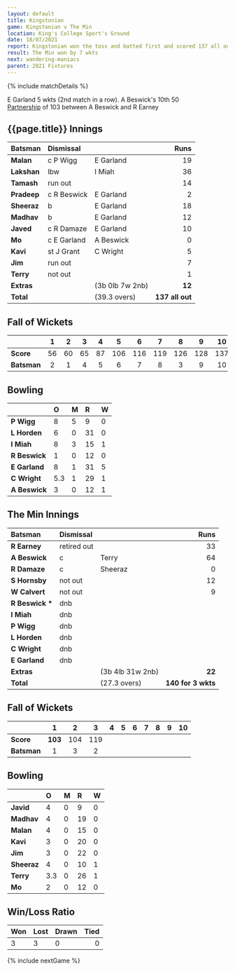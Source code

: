 ```yaml
---
layout: default
title: Kingstonian
game: Kingstonian v The Min
location: King's College Sport's Ground
date: 18/07/2021
report: Kingstonian won the toss and batted first and scored 137 all out. The Min replied with 140 for 3 wkts
result: The Min won by 7 wkts
next: wandering-maniacs
parent: 2021 Fixtures
---
```


{% include matchDetails %}

E Garland 5 wkts (2nd match in a row). A Beswick's 10th 50<br />
[Partnership](../records/partnerships) of 103 between A Beswick and R Earney

## {{page.title}} Innings

| Batsman | Dismissal | | Runs |
|:---|:---|---|---:|
| **Malan** | c P Wigg | E Garland | 19 |
| **Lakshan** | lbw | I Miah | 36 |
| **Tamash** | run out |  | 14 |
| **Pradeep** | c R Beswick | E Garland | 2 |
| **Sheeraz** | b | E Garland | 18 |
| **Madhav** | b  | E Garland | 12 |
| **Javed** | c R Damaze | E Garland | 10 |
| **Mo** | c E Garland | A Beswick | 0 |
| **Kavi** | st J Grant | C Wright | 5 |
| **Jim** | run out |  | 7 |
| **Terry** | not out | | 1 |
| **Extras** | | (3b 0lb 7w 2nb) | **12** |
| **Total** | | (39.3 overs) | **137 all out** |

## Fall of Wickets

| | 1 | 2 | 3 | 4 | 5 | 6 | 7 | 8 | 9 | 10 |
|---|:---:|:---:|:---:|:---:|:---:|:---:|:---:|:---:|:---:|:---:|
| **Score** | 56 | 60 | 65 | 87 | 106 | 116 | 119 | 126 | 128 | 137 |
| **Batsman** | 2 | 1 | 4 | 5 | 6 | 7 | 8 | 3 | 9 | 10 |

## Bowling

| | O | M | R | W |
|---|:---|:---|:---|:---|
| **P Wigg** | 8 | 5 | 9 | 0 |
| **L Horden** | 6 | 0 | 31 | 0 |
| **I Miah** | 8 | 3 | 15 | 1 |
| **R Beswick** | 1 | 0 | 12 | 0 |
| **E Garland** | 8 | 1 | 31 | 5 |
| **C Wright** | 5.3 | 1 | 29 | 1 |
| **A Beswick** | 3 | 0 | 12 | 1 |

## The Min Innings

| Batsman | Dismissal | | Runs |
|:---|:---|---|---:|
| **R Earney** | retired out |  | 33 |
| **A Beswick** | c | Terry | 64 |
| **R Damaze** | c | Sheeraz | 0 |
| **S Hornsby** | not out |  | 12 |
| **W Calvert** | not out |  | 9 |
| **R Beswick &#42;** | dnb |  |  |
| **I Miah** | dnb |  |  |
| **P Wigg** | dnb |  |  |
| **L Horden** | dnb |  |  |
| **C Wright** | dnb |  |  |
| **E Garland** | dnb |  |  |
| **Extras** | | (3b 4lb 31w 2nb) | **22** |
| **Total** | | (27.3 overs) | **140 for 3 wkts** |

## Fall of Wickets

| | 1 | 2 | 3 | 4 | 5 | 6 | 7 | 8 | 9 | 10 |
|---|:---:|:---:|:---:|:---:|:---:|:---:|:---:|:---:|:---:|:---:|
| **Score** | **103** | 104 | 119 |  |  |  |  |  |  |  |
| **Batsman** | 1 | 3 | 2 |  |  |  |  |  |  |  |

## Bowling

| | O | M | R | W |
|---|:---|:---|:---|:---|
| **Javid** | 4 | 0 | 9 | 0 |
| **Madhav** | 4 | 0 | 19 | 0 |
| **Malan** | 4 | 0 | 15 | 0 |
| **Kavi** | 3 | 0 | 20 | 0 |
| **Jim** | 3 | 0 | 22 | 0 |
| **Sheeraz** | 4 | 0 | 10 | 1 |
| **Terry** | 3.3 | 0 | 26 | 1 |
| **Mo** | 2 | 0| 12 | 0 |


## Win/Loss Ratio

| Won | Lost | Drawn | Tied |
|:---|:---|:---|---:|
| 3 | 3 | 0 | 0 |

{% include nextGame %}